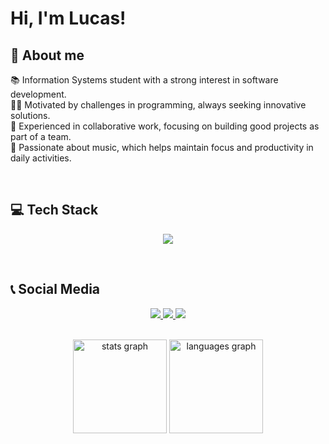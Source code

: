 # Hi, I'm Lucas!

## 👋 About me
📚 Information Systems student with a strong interest in software development.</br>
👨‍💻 Motivated by challenges in programming, always seeking innovative solutions.</br>
📁 Experienced in collaborative work, focusing on building good projects as part of a team.</br>
🎵 Passionate about music, which helps maintain focus and productivity in daily activities.

</br>

## 💻 Tech Stack
<p align="center">
  <a href="https://skillicons.dev">
    <img src="https://skillicons.dev/icons?i=html,css,bootstrap,js,py,django,postgresql,sqlite,selenium" />
  </a>
</p>

</br>

## 📞 Social Media
<p align="center">
  <a href="mailto:lbarcelarc@gmail.com"
            target="__blank__">
    <img src="https://skillicons.dev/icons?i=gmail" />
  </a>
  <a href="https://www.instagram.com/_lucasbarcelar/"
            target="__blank__">
    <img src="https://skillicons.dev/icons?i=instagram" />
  </a>
  <a href="https://www.linkedin.com/in/lucas-barcelar-695197264/"
            target="__blank__">
    <img src="https://skillicons.dev/icons?i=linkedin" />
  </a>
</p>

</br>

<div align="center">
  <img src="https://github-readme-stats.vercel.app/api?username=gacneto&hide_title=false&hide_rank=false&show_icons=true&include_all_commits=true&count_private=true&disable_animations=false&theme=dracula&locale=en&hide_border=false&order=1" height="150" alt="stats graph"  />
  <img src="https://github-readme-stats.vercel.app/api/top-langs?username=gacneto&locale=en&hide_title=false&layout=compact&card_width=320&langs_count=5&theme=dracula&hide_border=false&order=2" height="150" alt="languages graph"  />
</div>
